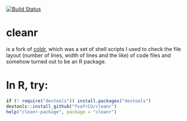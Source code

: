 [![Build Status](https://travis-ci.org/fvafrcu/cleanr.svg?branch=master)](https://travis-ci.org/fvafrcu/cleanr)

# cleanr
is a fork of [coldr](https://github.com/fvafrcu/coldr.git),
which was a set of shell scripts I used to check the file layout (number of 
lines, width of lines and the like) of code files and somehow turned out to be 
an R package.

# In R, try:

```R
if (! require("devtools")) install.packages("devtools")
devtools::install_github("fvafrCU/cleanr")
help("cleanr-package", package = "cleanr")
```

